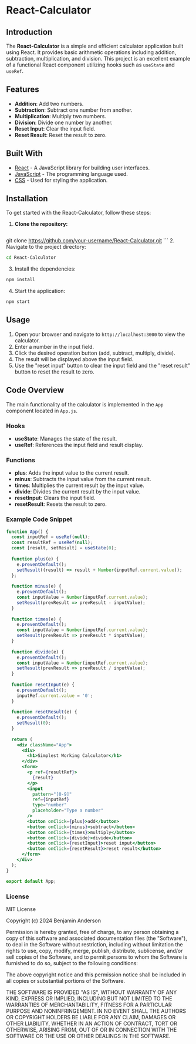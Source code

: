 # React-Calculator

## Introduction

The **React-Calculator** is a simple and efficient calculator application built using React. It provides basic arithmetic operations including addition, subtraction, multiplication, and division. This project is an excellent example of a functional React component utilizing hooks such as `useState` and `useRef`.

## Features

- **Addition**: Add two numbers.
- **Subtraction**: Subtract one number from another.
- **Multiplication**: Multiply two numbers.
- **Division**: Divide one number by another.
- **Reset Input**: Clear the input field.
- **Reset Result**: Reset the result to zero.

## Built With

- [React](https://reactjs.org/) - A JavaScript library for building user interfaces.
- [JavaScript](https://developer.mozilla.org/en-US/docs/Web/JavaScript) - The programming language used.
- [CSS](https://developer.mozilla.org/en-US/docs/Web/CSS) - Used for styling the application.


## Installation

To get started with the React-Calculator, follow these steps:

1. **Clone the repository:**

   ```bash
git clone https://github.com/your-username/React-Calculator.git
    ```
2. Navigate to the project directory:
```bash
cd React-Calculator
```
3. Install the dependencies:
```bash
npm install
```
4. Start the application:
```bash
npm start
```
## Usage

1. Open your browser and navigate to `http://localhost:3000` to view the calculator.
2. Enter a number in the input field.
3. Click the desired operation button (add, subtract, multiply, divide).
4. The result will be displayed above the input field.
5. Use the "reset input" button to clear the input field and the "reset result" button to reset the result to zero.

## Code Overview

The main functionality of the calculator is implemented in the `App` component located in `App.js`.

### Hooks

- **useState**: Manages the state of the result.
- **useRef**: References the input field and result display.

### Functions

- **plus**: Adds the input value to the current result.
- **minus**: Subtracts the input value from the current result.
- **times**: Multiplies the current result by the input value.
- **divide**: Divides the current result by the input value.
- **resetInput**: Clears the input field.
- **resetResult**: Resets the result to zero.

### Example Code Snippet

```jsx
function App() { 
  const inputRef = useRef(null); 
  const resultRef = useRef(null); 
  const [result, setResult] = useState(0); 
 
  function plus(e) { 
    e.preventDefault(); 
    setResult((result) => result + Number(inputRef.current.value)); 
  }; 
 
  function minus(e) {
    e.preventDefault();
    const inputValue = Number(inputRef.current.value);
    setResult(prevResult => prevResult - inputValue);
  }
  
  function times(e) {
    e.preventDefault();
    const inputValue = Number(inputRef.current.value);
    setResult(prevResult => prevResult * inputValue);
  }
  
  function divide(e) {
    e.preventDefault();
    const inputValue = Number(inputRef.current.value);
    setResult(prevResult => prevResult / inputValue);
  }
  
  function resetInput(e) {
    e.preventDefault();
    inputRef.current.value = '0';
  }
  
  function resetResult(e) {
    e.preventDefault();
    setResult(0);
  }
  
  return ( 
    <div className="App"> 
      <div> 
        <h1>Simplest Working Calculator</h1> 
      </div> 
      <form> 
        <p ref={resultRef}> 
          {result} 
        </p> 
        <input
          pattern="[0-9]" 
          ref={inputRef} 
          type="number" 
          placeholder="Type a number" 
        /> 
        <button onClick={plus}>add</button>
        <button onClick={minus}>subtract</button>
        <button onClick={times}>multiply</button>
        <button onClick={divide}>divide</button>
        <button onClick={resetInput}>reset input</button>
        <button onClick={resetResult}>reset result</button>
      </form> 
    </div> 
  ); 
} 

export default App; 
```
### License
MIT License

Copyright (c) 2024 Benjamin Anderson

Permission is hereby granted, free of charge, to any person obtaining a copy of this software and associated documentation files (the "Software"), to deal in the Software without restriction, including without limitation the rights to use, copy, modify, merge, publish, distribute, sublicense, and/or sell copies of the Software, and to permit persons to whom the Software is furnished to do so, subject to the following conditions:

The above copyright notice and this permission notice shall be included in all copies or substantial portions of the Software.

THE SOFTWARE IS PROVIDED "AS IS", WITHOUT WARRANTY OF ANY KIND, EXPRESS OR IMPLIED, INCLUDING BUT NOT LIMITED TO THE WARRANTIES OF MERCHANTABILITY, FITNESS FOR A PARTICULAR PURPOSE AND NONINFRINGEMENT. IN NO EVENT SHALL THE AUTHORS OR COPYRIGHT HOLDERS BE LIABLE FOR ANY CLAIM, DAMAGES OR OTHER LIABILITY, WHETHER IN AN ACTION OF CONTRACT, TORT OR OTHERWISE, ARISING FROM, OUT OF OR IN CONNECTION WITH THE SOFTWARE OR THE USE OR OTHER DEALINGS IN THE SOFTWARE.
